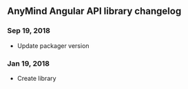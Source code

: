 ## AnyMind Angular API library changelog
<a name="Sep 19, 2018"></a>
### Sep 19, 2018
* Update packager version

<a name="Jan 19, 2018"></a>
### Jan 19, 2018
* Create library